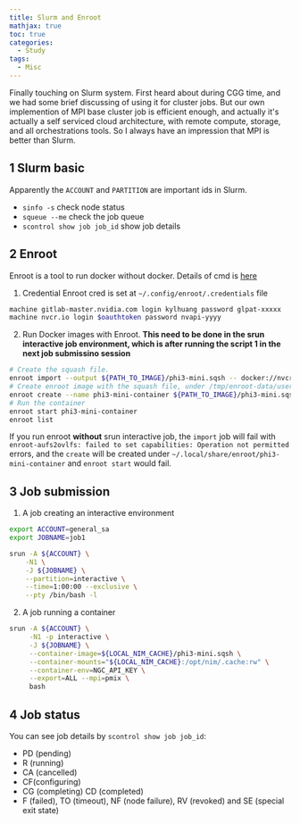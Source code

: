 ```yaml
---
title: Slurm and Enroot
mathjax: true
toc: true
categories:
  - Study
tags:
  - Misc
---
```

Finally touching on Slurm system. First heard about during CGG time, and we had some brief discussing of using it for cluster jobs. But our own implemention of MPI base cluster job is efficient enough, and actually it's actually a self serviced cloud architecture, with remote compute, storage, and all orchestrations tools. So I always have an impression that MPI is better than Slurm. 

## 1 Slurm basic
Apparently the `ACCOUNT` and `PARTITION` are important ids in Slurm.
- `sinfo -s` check node status
- `squeue --me` check the job queue
- `scontrol show job job_id` show job details

## 2 Enroot
Enroot is a tool to run docker without docker.
Details of cmd is [here](https://github.com/NVIDIA/enroot/blob/master/doc/usage.md)  
1. Credential
Enroot cred is set at `~/.config/enroot/.credentials` file
```sh
machine gitlab-master.nvidia.com login kylhuang password glpat-xxxxx
machine nvcr.io login $oauthtoken password nvapi-yyyy
```
2. Run Docker images with Enroot. **This need to be done in the srun interactive job environment, which is after running the script 1 in the next job submissino session**
```sh
# Create the squash file.
enroot import --output ${PATH_TO_IMAGE}/phi3-mini.sqsh -- docker://nvcr.io/nim/microsoft/phi-3-mini-4k-instruct:latest
# Create enroot image with the squash file, under /tmp/enroot-data/user-2001072735/phi3-mini-container 
enroot create --name phi3-mini-container ${PATH_TO_IMAGE}/phi3-mini.sqsh
# Run the container
enroot start phi3-mini-container
enroot list
```
If you run enroot **without** srun interactive job, the `import` job will fail with `enroot-aufs2ovlfs: failed to set capabilities: Operation not permitted` errors, and the `create` will be created under `~/.local/share/enroot/phi3-mini-container` and `enroot start` would fail.

## 3 Job submission
1. A job creating an interactive environment
```sh
export ACCOUNT=general_sa
export JOBNAME=job1

srun -A ${ACCOUNT} \
    -N1 \
    -J ${JOBNAME} \
    --partition=interactive \
    --time=1:00:00 --exclusive \
    --pty /bin/bash -l
```
2. A job running a container
```sh
srun -A ${ACCOUNT} \
     -N1 -p interactive \
     -J ${JOBNAME} \
     --container-image=${LOCAL_NIM_CACHE}/phi3-mini.sqsh \
     --container-mounts="${LOCAL_NIM_CACHE}:/opt/nim/.cache:rw" \
     --container-env=NGC_API_KEY \
     --export=ALL --mpi=pmix \
     bash   
```

## 4 Job status
You can see job details by `scontrol show job job_id`:
- PD (pending)
- R (running)
- CA (cancelled)
- CF(configuring)
- CG (completing) CD (completed)
- F (failed), TO (timeout), NF (node failure), RV (revoked) and SE (special exit state)
